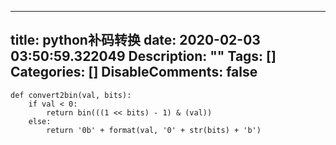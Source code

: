 
---
title: python补码转换
date: 2020-02-03 03:50:59.322049
Description: ""
Tags: []
Categories: []
DisableComments: false
---

    def convert2bin(val, bits):  
        if val < 0:  
            return bin(((1 << bits) - 1) & (val))  
        else:  
            return '0b' + format(val, '0' + str(bits) + 'b')

  
  


